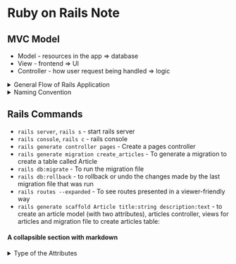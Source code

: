 # Ruby on Rails Note

## MVC Model
- Model - resources in the app => database 
- View - frontend => UI
- Controller - how user request being handled => logic

<details>
  <summary>General Flow of Rails Application</summary>
  
  - Request made at browser
  - Request received at router of rails application
  - Request routed to appropriate action in a controller
  - Controller#action either renders a view template or communicates with model
  - Model communicates with database
  - Model sends back information to controller
  - Controller renders view
</details>

<details>
  <summary>Naming Convention</summary>
  
  - Model name: article
  - Class name: Article -> Capitalized A and singular, CamelCase
  - File name: article.rb -> singular and all lowercase, snake_case
  - Table name: articles -> plural of model name and all lowercase
</details>

## Rails Commands
- `rails server`, `rails s` - start rails server
- `rails console`, `rails c` - rails console
- `rails generate controller pages` - Create a pages controller 
- `rails generate migration create_articles` - To generate a migration to create a table called Article
- `rails db:migrate` - To run the migration file
- `rails db:rollback` - to rollback or undo the changes made by the last migration file that was run
- `rails routes --expanded` - To see routes presented in a viewer-friendly way
- `rails generate scaffold Article title:string description:text` - to create an article model (with two attributes), articles controller, views for articles and migration file to create articles table:

#### A collapsible section with markdown
<details>
  <summary>Type of the Attributes </summary>
  
```ruby
  :string - used for small data types such as a title
  :text - used for longer pieces of textual data such as a paragraph
  :integer - used for storing whole numbers
  :binary - used for storing data such as images, audio or video
  :boolean - used for storing true and false values
  :date - used for storing date
  :datetime - used for storing the date and time in a single column
  :timestamp - used for storing the data and time in a single column but converted to UTC and convert back
  :decimal - used for storing decimals
  :float - used for storing decimals, when you do not care about the precision of the number since it rounds
  :primary_key - used for storing a unique key that can uniquely identify each row in a table
```
</details>
